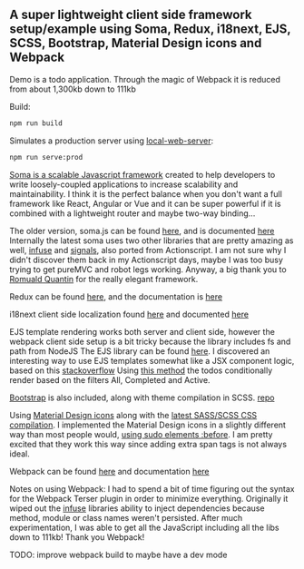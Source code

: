 ## A super lightweight client side framework setup/example using Soma, Redux, i18next, EJS, SCSS, Bootstrap, Material Design icons and Webpack

Demo is a todo application. Through the magic of Webpack it is reduced from about 1,300kb down to 111kb

Build:

```bash
npm run build
```

Simulates a production server using [local-web-server](https://github.com/lwsjs/local-web-server):

```bash
npm run serve:prod
```
[Soma is a scalable Javascript framework](https://github.com/soundstep/soma) created to help developers to write loosely-coupled applications to increase scalability and maintainability.
I think it is the perfect balance when you don't want a full framework like React, Angular or Vue and it can be super powerful if it is combined with a lightweight router and maybe two-way binding...

The older version, soma.js can be found [here](https://github.com/somajs/somajs), and is documented [here](http://somajs.github.io/somajs/site/)
Internally the latest soma uses two other libraries that are pretty amazing as well, [infuse](https://github.com/soundstep/infuse) and [signals](https://github.com/millermedeiros/js-signals), also ported from Actionscript.
I am not sure why I didn't discover them back in my Actionscript days, maybe I was too busy trying to get pureMVC and robot legs working.
Anyway, a big thank you to [Romuald Quantin](http://www.soundstep.com/blog/about/) for the really elegant framework.

Redux can be found [here](https://github.com/reduxjs/redux), and the documentation is [here](https://redux.js.org/introduction/getting-started)

i18next client side localization found [here](https://github.com/i18next/i18next) and documented [here](https://www.i18next.com/overview/getting-started)

EJS template rendering works both server and client side, however the webpack client side setup is a bit tricky because the library includes fs and path from NodeJS
The EJS library can be found [here](https://github.com/mde/ejs). 
I discovered an interesting way to use EJS templates somewhat like a JSX component logic, based on this [stackoverflow](https://stackoverflow.com/questions/53797268/making-component-like-elements-in-ejs)
Using [this method](https://github.com/gregbown/soma-redux-i18next-webpack/blob/5bc24b06c85dc3ffae4a5a17a877fa010c154121/_assets/json/config.json#L18) the todos conditionally render based on the filters All, Completed and Active.

[Bootstrap](https://getbootstrap.com/docs/5.0/getting-started/introduction/) is also included, along with theme compilation in SCSS. [repo](https://github.com/twbs/bootstrap)

Using [Material Design icons](https://material.io/resources/icons/?style=baseline) along with the [latest SASS/SCSS CSS compilation](https://github.com/sass/dart-sass).
I implemented the Material Design icons in a slightly different way than most people would, [using sudo elements :before](https://github.com/gregbown/soma-redux-i18next-webpack/blob/5bc24b06c85dc3ffae4a5a17a877fa010c154121/_scss/theme/todo-theme.scss#L176).
I am pretty excited that they work this way since adding extra span tags is not always ideal.

Webpack can be found [here](https://github.com/webpack/webpack) and documentation [here](https://webpack.js.org/concepts/)

Notes on using Webpack:
I had to spend a bit of time figuring out the syntax for the Webpack Terser plugin in order to minimize everything. Originally it wiped out the [infuse](https://github.com/soundstep/infuse) libraries ability to inject dependencies because method, module or class names weren't persisted.
After much experimentation, I was able to get all the JavaScript including all the libs down to 111kb!  Thank you Webpack!

TODO: improve webpack build to maybe have a dev mode

